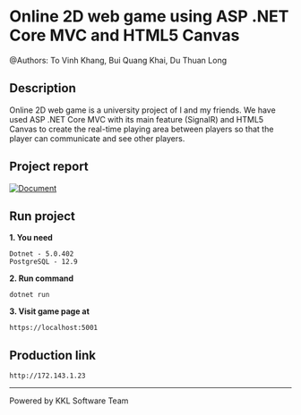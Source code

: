 # Online 2D web game using ASP .NET Core MVC and HTML5 Canvas

@Authors: To Vinh Khang, Bui Quang Khai, Du Thuan Long

## Description

Online 2D web game is a university project of I and my friends. We have used ASP .NET Core MVC with its main feature (SignalR) and HTML5 Canvas to create the real-time playing area between players so that the player can communicate and see other players.

## Project report

[![Document](https://img.shields.io/badge/See%20Report-v1.0-blue?style=for-the-badge&logo=github)]()

## Run project

**1. You need**

```
Dotnet - 5.0.402
PostgreSQL - 12.9
```

**2. Run command**

```
dotnet run
```

**3. Visit game page at**

```
https://localhost:5001
```

## Production link

```
http://172.143.1.23
```

---

Powered by KKL Software Team
